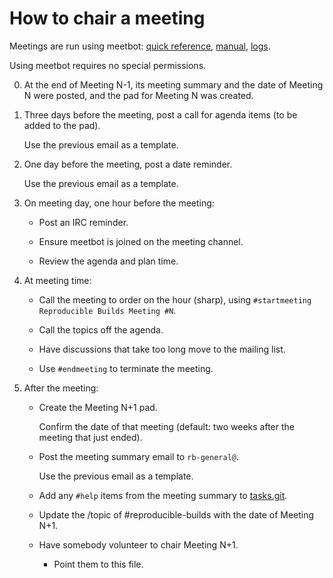 How to chair a meeting
======================

Meetings are run using meetbot:
[quick reference](https://wiki.debian.org/MeetBot),
[manual](http://meetbot.debian.net/Manual.html),
[logs](http://meetbot.debian.net/debian-reproducible/).

Using meetbot requires no special permissions.

0. At the end of Meeting N-1,
its meeting summary and the date of Meeting N were posted,
and the pad for Meeting N was created.

2. Three days before the meeting, post a call for agenda items (to be added to the pad).

    Use the previous email as a template.

3. One day before the meeting, post a date reminder.

    Use the previous email as a template.

4. On meeting day, one hour before the meeting:

    - Post an IRC reminder.

    - Ensure meetbot is joined on the meeting channel.

    - Review the agenda and plan time.

5. At meeting time:

    - Call the meeting to order on the hour (sharp), using `#startmeeting Reproducible Builds Meeting #N`.

    - Call the topics off the agenda.

    - Have discussions that take too long
      move to the mailing list.

    - Use `#endmeeting` to terminate the meeting.

6. After the meeting:

    - Create the Meeting N+1 pad.

      Confirm the date of that meeting (default: two weeks after the meeting that just ended).

    - Post the meeting summary email to `rb-general@`.  

      Use the previous email as a template.

    - Add any `#help` items from the meeting summary to [tasks.git][tasks.git].

    - Update the /topic of #reproducible-builds with the date of Meeting N+1.

    - Have somebody volunteer to chair Meeting N+1.

        - Point them to this file.

[tasks.git]: https://anonscm.debian.org/git/reproducible/tasks.git
